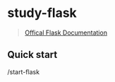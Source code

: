 # study-flask
> [Offical Flask Documentation](https://flask.palletsprojects.com/en/1.1.x/)

## Quick start

/start-flask

